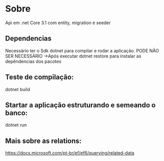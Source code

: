 # Sobre

Api em .net Core 3.1 com entity, migration e seeder

## Dependencias

Necessário ter o Sdk dotnet para compilar e rodar a aplicação. PODE NÃO SER NECESSÁRIO ->Após executar dotnet restore para instalar as depêndencias dos pacotes 

## Teste de compilação:
dotnet build

## Startar a aplicação estruturando e semeando o banco:
dotnet run


## Mais sobre as relations:
https://docs.microsoft.com/pt-br/ef/ef6/querying/related-data
